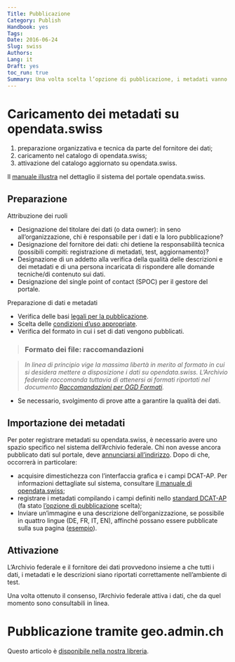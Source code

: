 ```yaml
---
Title: Pubblicazione
Category: Publish
Handbook: yes
Tags:
Date: 2016-06-24
Slug: swiss
Authors:
Lang: it
Draft: yes
toc_run: true
Summary: Una volta scelta l’opzione di pubblicazione, i metadati vanno caricati su opendata.swiss seguendo le tre tappe seguenti. Questo viene fatto in molti casi direttamente su opendata.swiss. Se si desidera pubblicare i dati geografici, questo avviene tramite su geo.admin.ch
---
```


<a name="opendataswiss"></a>
# Caricamento dei metadati su opendata.swiss

1. preparazione organizzativa e tecnica da parte del fornitore dei dati;
2. caricamento nel catalogo di opendata.swiss;
3. attivazione del catalogo aggiornato su opendata.swiss.

Il [manuale illustra](/it/library/opendataswiss-userguide) nel dettaglio il sistema del portale opendata.swiss.

## Preparazione

Attribuzione dei ruoli

- Designazione del titolare dei dati (o data owner): in seno all’organizzazione, chi è responsabile per i dati e la loro pubblicazione?
- Designazione del fornitore dei dati: chi detiene la responsabilità tecnica (possibili compiti: registrazione di metadati, test, aggiornamento)?
- Designazione di un addetto alla verifica della qualità delle descrizioni e dei metadati e di una persona incaricata di rispondere alle domande tecniche/di contenuto sui dati.
- Designazione del single point of contact (SPOC) per il gestore del portale.

Preparazione di dati e metadati

- Verifica delle basi [legali per la pubblicazione](/it/prepare/frameworks).
- Scelta delle [condizioni d’uso appropriate](/it/prepare/terms).
- Verifica del formato in cui i set di dati vengono pubblicati.

> ### Formato dei file: raccomandazioni

> _In linea di principio vige la massima libertà in merito al formato in cui si desidera mettere a disposizione i dati su opendata.swiss. L’Archivio federale raccomanda tuttavia di attenersi ai formati riportati nel documento [Raccomandazioni per OGD Formati](/it/library/empfehlungen-formate)._

- Se necessario, svolgimento di prove atte a garantire la qualità dei dati.

## Importazione dei metadati

Per poter registrare metadati su opendata.swiss, è necessario avere uno spazio specifico nel sistema dell’Archivio federale. Chi non avesse ancora pubblicato dati sul portale, deve [annunciarsi all’indirizzo](opendata@bar.admin.ch). Dopo di che, occorrerà in particolare:

- acquisire dimestichezza con l’interfaccia grafica e i campi DCAT-AP. Per informazioni dettagliate sul sistema, consultare [il manuale di opendata.swiss](/it/library/opendataswiss-userguide);
- registrare i metadati compilando i campi definiti nello [standard DCAT-AP](/it/library/ch-dcat-ap) (fa stato [l’opzione di pubblicazione](/it/publish/options) scelta);
- Inviare un’immagine e una descrizione dell’organizzazione, se possibile in quattro lingue (DE, FR, IT, EN), affinché possano essere pubblicate sulla sua pagina ([esempio](https://opendata.swiss/it/organization/schweizerisches-bundesarchiv-bar)).

## Attivazione

L’Archivio federale e il fornitore dei dati provvedono insieme a che tutti i dati, i metadati e le descrizioni siano riportati correttamente nell’ambiente di test.

Una volta ottenuto il consenso, l’Archivio federale attiva i dati, che da quel momento sono consultabili in linea.

<a name="geoadmin"></a>
# Pubblicazione tramite geo.admin.ch

Questo articolo è [disponibile nella nostra libreria](/it/library/geodaten-publikation).
